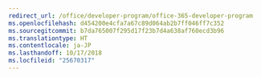 ```yaml
---
redirect_url: /office/developer-program/office-365-developer-program
ms.openlocfilehash: d454200e4cfa7a67c89d064ab2b7ff046ff7c352
ms.sourcegitcommit: b7da765007f295d17f23b7d4a638af760ecd3b96
ms.translationtype: HT
ms.contentlocale: ja-JP
ms.lasthandoff: 10/17/2018
ms.locfileid: "25670317"
---
```


